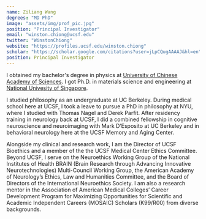 ```yaml
---
name: Ziliang Wang
degrees: "MD PhD"
image: "assets/img/prof_pic.jpg"
position: "Principal Investigator"
email: "winston.chiong@ucsf.edu"
twitter: "WinstonChiong"
website: "https://profiles.ucsf.edu/winston.chiong"
scholar: "https://scholar.google.com/citations?user=jLpCQugAAAAJ&hl=en"
position: Principal Investigator
---
```


I obtained my bachelor's degree in physics at [University of Chinese Academy of Sciences](https://www.ucas.ac.cn).
I got Ph.D. in materials science and engineering at [National Univesity of Singapore](https://cde.nus.edu.sg/mse/).

I studied philosophy as an undergraduate at UC Berkeley. During medical school here at 
UCSF, I took a leave to pursue a PhD in philosophy at NYU, where I studied with Thomas 
Nagel and Derek Parfit. After residency training in neurology back at UCSF, I did a 
combined fellowship in cognitive neuroscience and neuroimaging with Mark D’Esposito 
at UC Berkeley and in behavioral neurology here at the UCSF Memory and Aging Center.

Alongside my clinical and research work, I am the Director of UCSF Bioethics and a 
member of the the UCSF Medical Center Ethics Committee. Beyond UCSF, I serve on the 
Neuroethics Working Group of the National Institutes of Health BRAIN (Brain Research 
through Advancing Innovative Neurotechnologies) Multi-Council Working Group, the 
American Academy of Neurology’s Ethics, Law and Humanities Committee, and the Board 
of Directors of the International Neuroethics Society. I am also a research mentor in 
the Association of American Medical Colleges’ Career Development Program for Maximizing 
Opportunities for Scientific and Academic Independent Careers (MOSAIC) Scholars 
(K99/R00) from diverse backgrounds.